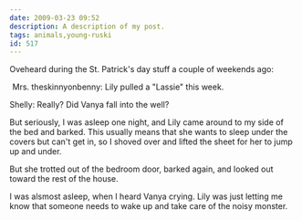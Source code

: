 ```yaml
---
date: 2009-03-23 09:52
description: A description of my post.
tags: animals,young-ruski
id: 517
---
```

Oveheard during the St. Patrick's day stuff a couple of weekends ago:

<span style="margin-left:5px;">Mrs. theskinnyonbenny:  Lily pulled a "Lassie" this week.

Shelly:  Really?  Did Vanya fall into the well?</span>
<!--more-->
But seriously, I was asleep one night, and Lily came around to my side of the bed and barked.  This usually means that she wants to sleep under the covers but can't get in, so I shoved over and lifted the sheet for her to jump up and under.

But she trotted out of the bedroom door, barked again, and looked out toward the rest of the house.

I was alsmost asleep, when I heard Vanya crying.  Lily was just letting me know that someone needs to wake up and take care of the noisy monster.